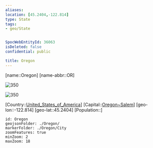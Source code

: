 ```yaml
---
aliases: 
location: [45.2404,-122.814]
type: State
tags:
- geo/State


SpocWebEntityId: 36063
isDeleted: false
confidential: public

title: Oregon
---
```

[name::Oregon]
[name-abbr::OR]

![350](geo/Continent/North-America/United_States_of_America/Oregon/Seal_of_Oregon.svg)

![350](geo/Continent/North-America/United_States_of_America/Oregon/Flag_of_Oregon.svg)


[Country::[United_States_of_America](geo/Continent/North-America/United_States_of_America.md)]
[Capital::[Oregon~Salem](geo/Continent/North-America/United_States_of_America/Oregon/City/Oregon~Salem.md)]
[geo-lon::-122.814]
[geo-lat::45.2404]
[Population::]



```leaflet
id: Oregon
geojsonFolder: ./Oregon/
markerFolder: ./Oregon/City
zoomFeatures: true 
minZoom: 2 
maxZoom: 18
```


